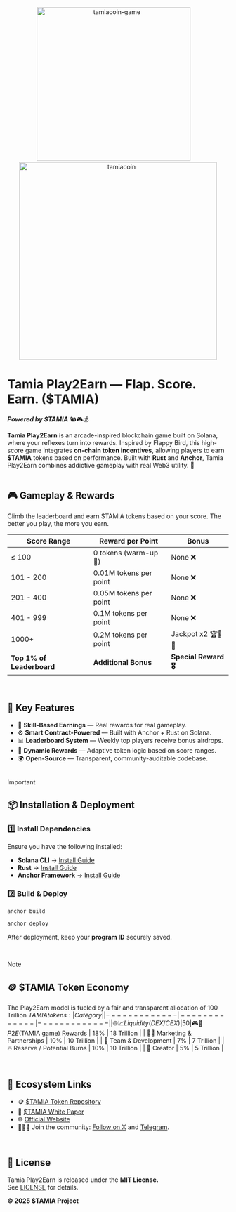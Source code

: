 <div align="center"><img src="https://github.com/user-attachments/assets/318fae13-5f23-4b8b-8136-9fa4cd4d819e" alt="tamiacoin-game" width=350>&ensp;&ensp;&ensp;<img src="https://github.com/user-attachments/assets/605d52e0-dfb7-4096-ae0f-54990648bcf2" alt="tamiacoin" width=450/></div>

# Tamia Play2Earn — Flap. Score. Earn. ($TAMIA) 
***Powered by $TAMIA*** 🐿️🎮💰

**Tamia Play2Earn** is an arcade-inspired blockchain game built on Solana, where your reflexes turn into rewards. Inspired by Flappy Bird, this high-score game integrates **on-chain token incentives**, allowing players to earn **$TAMIA** tokens based on performance.
Built with **Rust** and **Anchor**, Tamia Play2Earn combines addictive gameplay with real Web3 utility. 🚀
<br><br>

## 🎮 Gameplay & Rewards
Climb the leaderboard and earn $TAMIA tokens based on your score. The better you play, the more you earn.

| Score Range  | Reward per Point | Bonus |
| ------------- | ------------- | ------------- |
| ≤ 100 | 0 tokens (warm-up 🏁) | None ❌ |
| 101 - 200 | 0.01M tokens per point | None ❌ |
| 201 - 400 | 0.05M tokens per point | None ❌ |
| 401 - 999 | 0.1M tokens per point | None ❌ |
| 1000+ | 0.2M tokens per point | Jackpot x2 🏆🎰🤑 |
| **Top 1% of Leaderboard** | **Additional Bonus** | **Special Reward 🎖️** |
<br>

## 🚀 Key Features
- 🎯 **Skill-Based Earnings** — Real rewards for real gameplay.
- ⚙️ **Smart Contract-Powered** — Built with Anchor + Rust on Solana.
- 📊 **Leaderboard System** — Weekly top players receive bonus airdrops.
- 🔄 **Dynamic Rewards** — Adaptive token logic based on score ranges.
- 🌍 **Open-Source** — Transparent, community-auditable codebase.
<br><br> 

>[!IMPORTANT]  
>## 📦 Installation & Deployment
>### 1️⃣ Install Dependencies
>Ensure you have the following installed:
>- **Solana CLI** → [Install Guide](https://docs.solana.com/cli/install-solana-cli-tools)
>- **Rust** → [Install Guide](https://www.rust-lang.org/learn/get-started)
>- **Anchor Framework** → [Install Guide](https://project-serum.github.io/anchor/getting->started/installation.html)
>### 2️⃣ Build & Deploy
>```bash
>anchor build
>```
>```bash 
>anchor deploy
>```
>After deployment, keep your **program ID** securely saved.
<br>

>[!NOTE]
>## 🪙 $TAMIA Token Economy
>The Play2Earn model is fueled by a fair and transparent allocation of 100 Trillion $TAMIA tokens:
> | Catégory  | % of Supply | Amount (Tokens) |
> | ------------- | ------------- | ------------- |
> | 🌐📈 Liquidity (DEX/CEX) | 50% | 50 Trillion |
> | 🎮🎁 P2E ($TAMIA game) Rewards | 18% | 18 Trillion |
> | 📢🤝 Marketing & Partnerships | 10% | 10 Trillion |
> | 👥 Team & Development | 7% | 7 Trillion |
> | 🔥 Reserve / Potential Burns | 10% | 10 Trillion |
> | 👤 Creator | 5% | 5 Trillion |

<br>

## 🔗 Ecosystem Links
- 🪙 [$TAMIA Token Repository](https://github.com/TamiaCoin/Tamia_token)
- 📄 [$TAMIA White Paper](https://github.com/TamiaCoin/White_Paper)
- 🌐 [Official Website](https://tamia.club)
- 🧑‍🤝‍🧑  Join the community: [Follow on X](https://twitter.com/TamiaCoin) and [Telegram](https://t.me/).

<br>

## 📝 License

Tamia Play2Earn is released under the **MIT License.**<br>
See [LICENSE](https://github.com/TamiaCoin/Tamia_Play2Earn/blob/main/LICENSE) for details.

**© 2025 $TAMIA Project**
